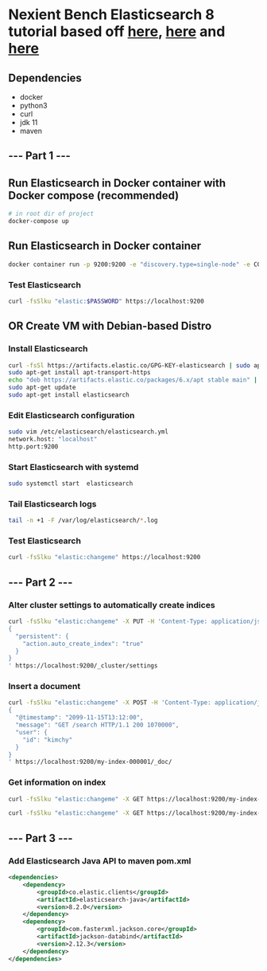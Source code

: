 # Nexient Bench Elasticsearch 8 tutorial based off [here](https://logz.io/blog/elasticsearch-tutorial/), [here](https://www.baeldung.com/elasticsearch-java) and [here](https://www.elastic.co/guide/en/elasticsearch/reference/current/docs-index_.html)

## Dependencies
- docker
- python3
- curl
- jdk 11
- maven

## --- Part 1 ---

## Run Elasticsearch in Docker container with Docker compose (recommended)
```bash
# in root dir of project
docker-compose up
```

## Run Elasticsearch in Docker container
```bash
docker container run -p 9200:9200 -e "discovery.type=single-node" -e COLUMNS=$(tput cols) -e LINES=$(tput lines) -e ELASTIC_PASSWORD=changeme -i -t elasticsearch:8.2.0
```

### Test Elasticsearch

```bash
curl -fsSlku "elastic:$PASSWORD" https://localhost:9200
```

## OR Create VM with Debian-based Distro 

### Install Elasticsearch
```bash
curl -fsSl https://artifacts.elastic.co/GPG-KEY-elasticsearch | sudo apt-key add -
sudo apt-get install apt-transport-https
echo "deb https://artifacts.elastic.co/packages/6.x/apt stable main" | sudo tee -a /etc/apt/sources.list.d/elastic-6.x.list
sudo apt-get update
sudo apt-get install elasticsearch
```

### Edit Elasticsearch configuration

```bash
sudo vim /etc/elasticsearch/elasticsearch.yml
network.host: "localhost"
http.port:9200
```

### Start Elasticsearch with systemd

```bash
sudo systemctl start  elasticsearch
```

### Tail Elasticsearch logs
```bash
tail -n +1 -F /var/log/elasticsearch/*.log
```

### Test Elasticsearch

```bash
curl -fsSlku "elastic:changeme" https://localhost:9200
```

## --- Part 2 ---

### Alter cluster settings to automatically create indices

```bash
curl -fsSlku "elastic:changeme" -X PUT -H 'Content-Type: application/json' -d '
{
  "persistent": {
    "action.auto_create_index": "true" 
  }
}
' https://localhost:9200/_cluster/settings
```

### Insert a document

```bash
curl -fsSlku "elastic:changeme" -X POST -H 'Content-Type: application/json' -d '
{
  "@timestamp": "2099-11-15T13:12:00",
  "message": "GET /search HTTP/1.1 200 1070000",
  "user": {
    "id": "kimchy"
  }
}
' https://localhost:9200/my-index-000001/_doc/
```

### Get information on index

```bash
curl -fsSlku "elastic:changeme" -X GET https://localhost:9200/my-index-000001/ | python3 -m json.tool
```

```bash
curl -fsSlku "elastic:changeme" -X GET https://localhost:9200/my-index-000001/_search | python3 -m json.tool
```

## --- Part 3 ---

### Add Elasticsearch Java API to maven pom.xml

```xml
<dependencies>
    <dependency>
        <groupId>co.elastic.clients</groupId>
        <artifactId>elasticsearch-java</artifactId>
        <version>8.2.0</version>
    </dependency>
    <dependency>
        <groupId>com.fasterxml.jackson.core</groupId>
        <artifactId>jackson-databind</artifactId>
        <version>2.12.3</version>
    </dependency>
</dependencies> 
```

